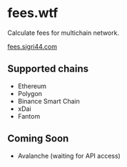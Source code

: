 # fees.wtf

Calculate fees for multichain network.

<a href="https://fees.sigri44.com" target="_blank">fees.sigri44.com</a>

## Supported chains
- Ethereum
- Polygon
- Binance Smart Chain
- xDai
- Fantom

## Coming Soon
- Avalanche (waiting for API access)
